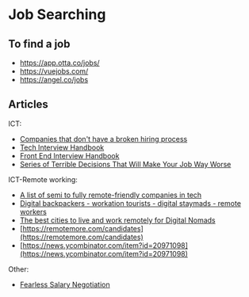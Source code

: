 # Job Searching

## To find a job

- https://app.otta.co/jobs/
- https://vuejobs.com/
- https://angel.co/jobs


## Articles

ICT:
- [Companies that don't have a broken hiring process](https://github.com/poteto/hiring-without-whiteboards)
- [Tech Interview Handbook](https://yangshun.github.io/tech-interview-handbook/)
- [Front End Interview Handbook](https://github.com/yangshun/front-end-interview-handbook)
- [Series of Terrible Decisions That Will Make Your Job Way Worse](https://www.mcsweeneys.net/articles/in-order-to-become-more-competitive-in-our-sector-weve-decided-to-make-a-series-of-terrible-decisions-that-will-make-your-job-way-worse)

ICT-Remote working:
- [A list of semi to fully remote-friendly companies in tech](https://remoteintech.company/)
- [Digital backpackers - workation tourists - digital staymads - remote workers](https://twitter.com/andreasklinger/status/1145541215154106369)
- [The best cities to live and work remotely for Digital Nomads](https://nomadlist.com/)
- [https://remotemore.com/candidates](https://remotemore.com/candidates)
- [https://news.ycombinator.com/item?id=20971098](https://news.ycombinator.com/item?id=20971098)

Other:
- [Fearless Salary Negotiation](https://fearlesssalarynegotiation.com/)
